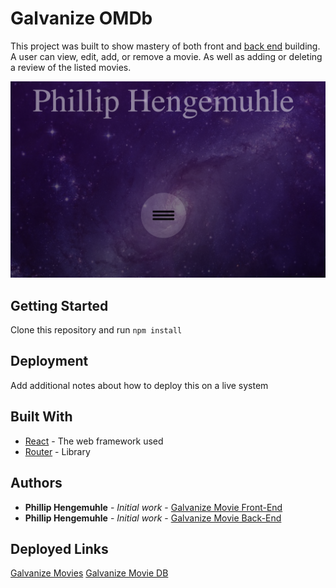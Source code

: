 # Galvanize OMDb

This project was built to show mastery of both front and [back end](https://github.com/phengemuhle/movies-fullstack-back) building. A user can view, edit, add, or remove a movie. As well as adding or deleting a review of the listed movies. 

![Home Screen of Galvanize OMDb](src/moviesImg.png)


## Getting Started

Clone this repository and run `npm install`

## Deployment

Add additional notes about how to deploy this on a live system

## Built With

* [React](https://reactjs.org/docs/getting-started.html) - The web framework used
* [Router](https://github.com/ReactTraining/react-router/tree/master/packages/react-router/docs) - Library

## Authors

* **Phillip Hengemuhle** - *Initial work* - [Galvanize Movie Front-End](https://github.com/phengemuhle/movies-fullstack-front)
* **Phillip Hengemuhle** - *Initial work* - [Galvanize Movie Back-End](https://github.com/phengemuhle/movies-fullstack-back)

## Deployed Links
[Galvanize Movies](https://hengemuhle-movies.herokuapp.com/)
[Galvanize Movie DB](https://hengemuhle-movies-db.herokuapp.com/)